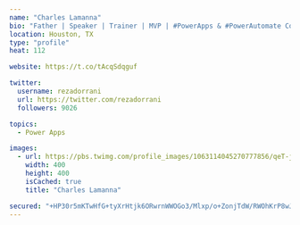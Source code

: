 ```yaml
---
name: "Charles Lamanna"
bio: "Father | Speaker | Trainer | MVP | #PowerApps & #PowerAutomate Community Super User | YouTuber Right-pointing triangle http://youtube.com/c/rezadorrani | Learn - Share - Clockwise rightwards and leftwards open circle arrows"
location: Houston, TX
type: "profile"
heat: 112

website: https://t.co/tAcqSdqguf

twitter:
  username: rezadorrani
  url: https://twitter.com/rezadorrani
  followers: 9026

topics:
  - Power Apps

images:
  - url: https://pbs.twimg.com/profile_images/1063114045270777856/qeT-jpWr_400x400.jpg
    width: 400
    height: 400
    isCached: true
    title: "Charles Lamanna"

secured: "+HP30r5mKTwHfG+tyXrHtjk6ORwrnWWOGo3/Mlxp/o+ZonjTdW/RWOhKrP8wJW5DHtjsHnEie1kyyeajoEtUkAJwLcjAgDqYxzFzieAWWd8CrWogt70HZj26FVt/JLF9+d6Gj0IOYGrChVd6FzN5v2uy/yaCd/oK/9/2le/BkrtfYeVWi9Jg3sNEqe/YJ5EB9QLyxIIG55VNiRKSZRkQGkDvBFaVD1vwGpVbKcAUSAl+QjxYOkqfAKnSjZA1bxZXdUbcosupJ6zZQhgmp/0KQuoR5FZrKttpdt8IJkZH7qwMCSlR1KHEExwcw/dzwZM2eAneqkOijTkz60+hSknI/zfKZhDb3QKU86dDZu29t1oxh/KxikZHRk0pIIGVMrMhoAanUQzQqMk7p4AqTvGO1PW3TqxjHMqY/widtBDmWqc=;FeVRZR2ukIHqzedKoS9xyw=="
---
```


